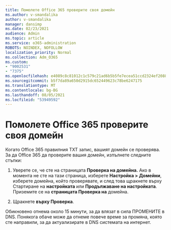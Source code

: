 ```yaml
---
title: Помолете Office 365 проверите своя домейн
ms.author: v-smandalika
author: v-smandalika
manager: dansimp
ms.date: 02/23/2021
audience: Admin
ms.topic: article
ms.service: o365-administration
ROBOTS: NOINDEX, NOFOLLOW
localization_priority: Normal
ms.collection: Adm_O365
ms.custom:
- "9002531"
- "7375"
ms.openlocfilehash: e4089c8c81012c1c579c21ad6b5b5fe7ecea51ccd2324ef208818bb7242e4af4
ms.sourcegitcommit: b5f7da89a650d2915dc652449623c78be6247175
ms.translationtype: MT
ms.contentlocale: bg-BG
ms.lasthandoff: 08/05/2021
ms.locfileid: "53949592"
---
```

# <a name="ask-office-365-to-verify-your-domain"></a>Помолете Office 365 проверите своя домейн

Когато Office 365 правилния TXT запис, вашият домейн се проверява. За да Office 365 да проверите вашия домейн, изпълнете следните стъпки:

1. Уверете се, че сте на страницата **Проверка на домейна.** Ако в момента не сте на тази страница, изберете **Настройка > Домейни**, изберете домейна, който проверявате, и след това щракнете върху Стартиране на **настройката** или **Продължаване на настройката**. Приземите се на **страницата Проверка на** домейна.

2. Щракнете **върху Проверка**.

Обикновено отнема около 15 минути, за да влязат в сила ПРОМЕНИТЕ в DNS. Понякога обаче може да отнеме повече време за промяна, която сте направили, за да актуализирате в DNS системата на интернет.

